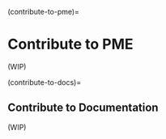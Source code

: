 (contribute-to-pme)=

# Contribute to PME

(WIP)

(contribute-to-docs)=

## Contribute to Documentation

(WIP)

<!-- 

## Share Your Custom Menus and Scripts!

Do you have a custom menu or script you're proud of? We'd love to see it! Sharing your work not only helps others learn and improve their workflows, but also inspires creativity within the community. Seeing ideas born from different workflows is something I absolutely adore, and I'm sure others will feel the same!

By sharing your custom Pie Menu Editor (PME) creations, you contribute to a growing library of examples that will benefit users of all skill levels—from beginners to advanced enthusiasts.

### Contribution Process

Submitting your custom menus or scripts is simple! Here’s how you can share your creations with the community:

1. **Export Your Menu/Script**:
   - Use PME's export function to generate a `.json` file for your menu or script.

2. **Prepare a README.md File**:
   - Create a `README.md` file to accompany your JSON file. Include the following details:
     ::
     
        # Custom Element Name

        ## Description
        Briefly describe what your menu or script does.

        ## Installation
        Provide clear steps to import the JSON into PME and set it up.

        ## Usage
        Explain how to use your menu/script. Include any hotkeys, tips, or tricks.

        ## Example
        Share a specific use case or workflow that highlights its utility.

3. **Submit Your Contribution**:
   - Fork this repository and create a new branch for your contribution.
   - Place your files in the `examples/` directory under the appropriate category:
      - **Beginner**: Simple menus or scripts that demonstrate PME's basic functionality.
      - **Intermediate**: Practical tools for everyday use.
      - **Advanced**: Complex or highly customized workflows.

   - Unsure about the category? Don’t worry! Our maintainers will review and adjust as needed.

4. **Create a Pull Request**:
   - Submit a pull request with your files and a short explanation of what you’re sharing.
   - Our maintainers will review your contribution and provide feedback if necessary.

### What Happens Next?

Once approved, your custom element will be:
- Added to the `examples/` directory for others to explore and learn from.
- Highlighted in the documentation, where we’ll include your description and usage instructions. You’ll also be credited for your contribution!

### Why Contribute?

By contributing, you:
- Showcase your creativity and problem-solving skills.
- Help others by providing real-world examples and inspiration.
- Join a welcoming community that’s passionate about keeping PME alive and thriving.

We can't wait to see your unique ideas and contributions! If you’re new to GitHub or unsure about how to make a pull request, don’t hesitate to ask for help—we’re here to guide you.

Thank you for making PME better for everyone! -->

